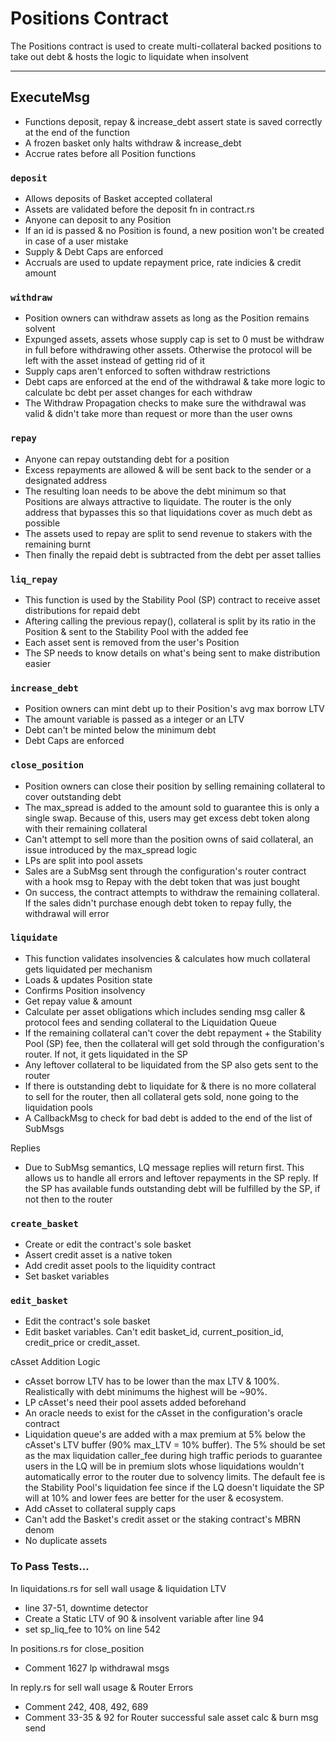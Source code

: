 # Positions Contract

The Positions contract is used to create multi-collateral backed positions to take out debt & hosts the logic to liquidate when insolvent

---


## ExecuteMsg
- Functions deposit, repay & increase_debt assert state is saved correctly at the end of the function
- A frozen basket only halts withdraw & increase_debt
- Accrue rates before all Position functions

### `deposit`

- Allows deposits of Basket accepted collateral
- Assets are validated before the deposit fn in contract.rs
- Anyone can deposit to any Position
- If an id is passed & no Position is found, a new position won't be created in case of a user mistake
- Supply & Debt Caps are enforced 
- Accruals are used to update repayment price, rate indicies & credit amount

### `withdraw`

- Position owners can withdraw assets as long as the Position remains solvent
- Expunged assets, assets whose supply cap is set to 0 must be withdraw in full before withdrawing other assets. Otherwise the protocol will be left with the asset instead of getting rid of it
- Supply caps aren't enforced to soften withdraw restrictions
- Debt caps are enforced at the end of the withdrawal & take more logic to calculate bc debt per asset changes for each withdraw
- The Withdraw Propagation checks to make sure the withdrawal was valid & didn't take more than request or more than the user owns

### `repay`

- Anyone can repay outstanding debt for a position
- Excess repayments are allowed & will be sent back to the sender or a designated address
- The resulting loan needs to be above the debt minimum so that Positions are always attractive to liquidate. The router is the only address that bypasses this so that liquidations cover as much debt as possible
- The assets used to repay are split to send revenue to stakers with the remaining burnt
- Then finally the repaid debt is subtracted from the debt per asset tallies

### `liq_repay`

- This function is used by the Stability Pool (SP) contract to receive asset distributions for repaid debt
- Aftering calling the previous repay(), collateral is split by its ratio in the Position & sent to the Stability Pool with the added fee
- Each asset sent is removed from the user's Position 
- The SP needs to know details on what's being sent to make distribution easier

### `increase_debt`

- Position owners can mint debt up to their Position's avg max borrow LTV
- The amount variable is passed as a integer or an LTV
- Debt can't be minted below the minimum debt
- Debt Caps are enforced

### `close_position`

- Position owners can close their position by selling remaining collateral to cover outstanding debt
- The max_spread is added to the amount sold to guarantee this is only a single swap. Because of this, users may get excess debt token along with their remaining collateral
- Can't attempt to sell more than the position owns of said collateral, an issue introduced by the max_spread logic
- LPs are split into pool assets
- Sales are a SubMsg sent through the configuration's router contract with a hook msg to Repay with the debt token that was just bought
- On success, the contract attempts to withdraw the remaining collateral. If the sales didn't purchase enough debt token to repay fully, the withdrawal will error

### `liquidate`

- This function validates insolvencies & calculates how much collateral gets liquidated per mechanism
- Loads & updates Position state
- Confirms Position insolvency
- Get repay value & amount
- Calculate per asset obligations which includes sending msg caller & protocol fees and sending collateral to the Liquidation Queue
- If the remaining collateral can't cover the debt repayment + the Stability Pool (SP) fee, then the collateral will get sold through the configuration's router. If not, it gets liquidated in the SP
- Any leftover collateral to be liquidated from the SP also gets sent to the router
- If there is outstanding debt to liquidate for & there is no more collateral to sell for the router, then all collateral gets sold, none going to the liquidation pools
- A CallbackMsg to check for bad debt is added to the end of the list of SubMsgs

Replies
- Due to SubMsg semantics, LQ message replies will return first. This allows us to handle all errors and leftover repayments in the SP reply. If the SP has available funds outstanding debt will be fulfilled by the SP, if not then to the router


### `create_basket`

- Create or edit the contract's sole basket
- Assert credit asset is a native token
- Add credit asset pools to the liquidity contract
- Set basket variables

 ### `edit_basket`

- Edit the contract's sole basket
- Edit basket variables. Can't edit basket_id, current_position_id, credit_price or credit_asset.

cAsset Addition Logic

- cAsset borrow LTV has to be lower than the max LTV & 100%. Realistically with debt minimums the highest will be ~90%.
- LP cAsset's need their pool assets added beforehand
- An oracle needs to exist for the cAsset in the configuration's oracle contract
- Liquidation queue's are added with a max premium at 5% below the cAsset's LTV buffer (90% max_LTV = 10% buffer).
The 5% should be set as the max liquidation caller_fee during high traffic periods to guarantee users in the LQ will be in premium slots whose liquidations wouldn't automatically error to the router due to solvency limits.
The default fee is the Stability Pool's liquidation fee since if the LQ doesn't liquidate the SP will at 10% and lower fees are better for the user & ecosystem. 
- Add cAsset to collateral supply caps
- Can't add the Basket's credit asset or the staking contract's MBRN denom
- No duplicate assets


### To Pass Tests...
In liquidations.rs for sell wall usage & liquidation LTV
- line 37-51, downtime detector
- Create a Static LTV of 90 & insolvent variable after line 94
- set sp_liq_fee to 10% on line 542

In positions.rs for close_position
- Comment 1627 lp withdrawal msgs

In reply.rs for sell wall usage & Router Errors
- Comment 242, 408, 492, 689
- Comment 33-35 & 92 for Router successful sale asset calc & burn msg send


